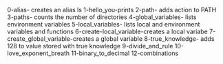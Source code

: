0-alias- creates an alias ls
1-hello_you-prints
2-path- adds action to PATH
3-paths- counts the number of directories
4-global_variables- lists environment variables
5-local_variables- lists local and environment variables and functions
6-create-local_variable-creates a local variabe
7-create_global_variable-creates a global variable
8-true_knowledge- adds 128 to value stored with true knowledge
9-divide_and_rule
10-love_exponent_breath
11-binary_to_decimal
12-combinations
